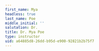 ```yaml
---
first_name: Mya
headless: true
last_name: Poe
middle_initial: ''
salutation: Dr.
title: Dr. Mya Poe
type: instructor
uid: a64885d8-26dd-b95d-e900-92821b2b75f7
---
```

